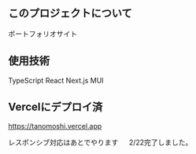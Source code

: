 ## このプロジェクトについて

ポートフォリオサイト

## 使用技術

TypeScript
React
Next.js
MUI

## Vercelにデプロイ済 

https://tanomoshi.vercel.app 

レスポンシブ対応はあとでやります 　
2/22完了しました。
